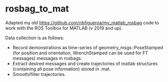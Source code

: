 # rosbag_to_mat

Adapted my old https://github.com/nbfigueroa/my_matlab_rosbag code to work with the ROS Toolbox for MATLAB (v 2019 and up). 

Data collection is as follows:
- Record demonstrations as time-series of geometry_msgs::PoseStamped (for position and orientation, WrenchStamped can be used for FT messages) messages in rosbags. 
- Extract desired messages and create trajectories of matlab structures (containing all pose information) stored in .mat. 
- Smooth/filter trajectories. 
